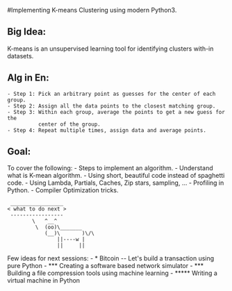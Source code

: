 #Implementing K-means Clustering using modern Python3.

## Big Idea:
K-means is an unsupervised learning tool for identifying clusters with-in datasets.

## Alg in En:
    - Step 1: Pick an arbitrary point as guesses for the center of each group.
    - Step 2: Assign all the data points to the closest matching group.
    - Step 3: Within each group, average the points to get a new guess for the
              center of the group.
    - Step 4: Repeat multiple times, assign data and average points.
    
## Goal:
To cover the following:
    - Steps to implement an algorithm.
    - Understand what is K-mean algorithm.
    - Using short, beautiful code instead of spaghetti code.
    - Using Lambda, Partials, Caches, Zip stars, sampling, ...
    - Profiling in Python.
    - Compiler Optimization tricks.



```
 _________________ 
< what to do next >
 ----------------- 
        \   ^__^
         \  (oo)\_______
            (__)\       )\/\
                ||----w |
                ||     ||
```

Few ideas for next sessions:
    - *   Bitcoin -- Let's build a transaction using pure Python
    - *** Creating a software based network simulator
    - *** Building a file compression tools using machine learning
    - *****  Writing a virtual machine in Python
